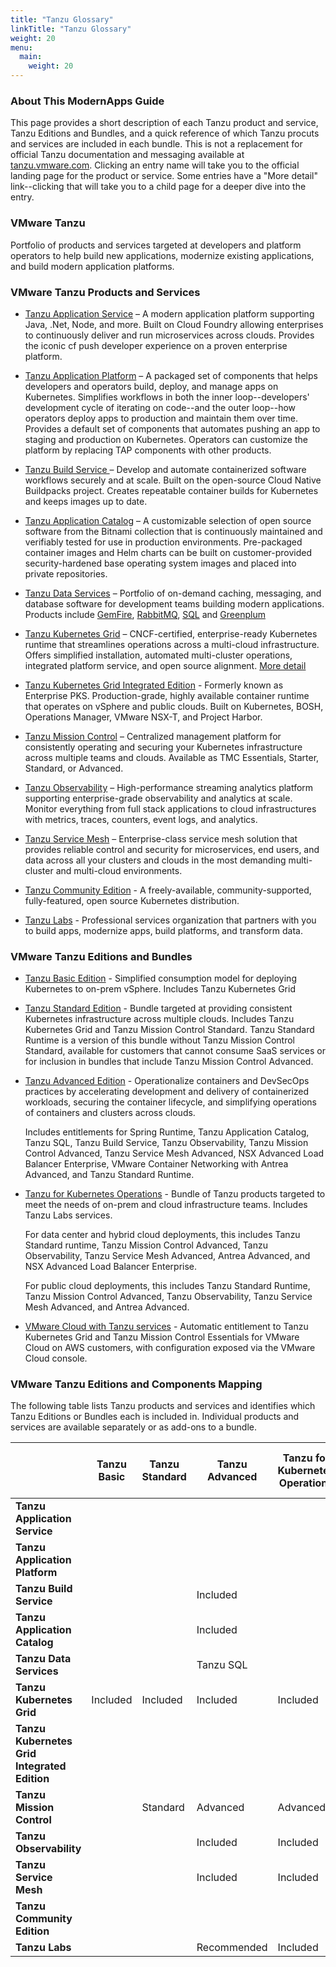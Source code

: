 ```yaml
---
title: "Tanzu Glossary"
linkTitle: "Tanzu Glossary"
weight: 20
menu:
  main:
    weight: 20
---
```


### About This ModernApps Guide

This page provides a short description of each Tanzu product and service, Tanzu Editions and Bundles, and a quick reference of which Tanzu procuts and services are included in each bundle. This is not a replacement for official Tanzu documentation and messaging available at [tanzu.vmware.com](https://tanzu.vmare.com). Clicking an entry name will take you to the official landing page for the product or service. Some entries have a "More detail" link--clicking that will take you to a child page for a deeper dive into the entry.

### VMware Tanzu

Portfolio of products and services targeted at developers and platform operators to help build new applications, modernize existing applications, and build modern application platforms.

### VMware Tanzu Products and Services

 * [Tanzu Application Service](https://tanzu.vmware.com/application-service) – A modern application platform supporting Java, .Net, Node, and more. Built on Cloud Foundry allowing enterprises to continuously deliver and run microservices across clouds. Provides the iconic cf push developer experience on a proven enterprise platform.
 
 * [Tanzu Application Platform](https://tanzu.vmware.com/application-platform) – A packaged set of components that helps developers and operators build, deploy, and manage apps on Kubernetes. Simplifies workflows in both the inner loop--developers' development cycle of iterating on code--and the outer loop--how operators deploy apps to production and maintain them over time. Provides a default set of components that automates pushing an app to staging and production on Kubernetes. Operators can customize the platform by replacing TAP components with other products.
 
 * [Tanzu Build Service ](https://tanzu.vmware.com/build-service)– Develop and automate containerized software workflows securely and at scale. Built on the open-source Cloud Native Buildpacks project. Creates repeatable container builds for Kubernetes and keeps images up to date.
 
 * [Tanzu Application Catalog](https://tanzu.vmware.com/application-catalog) – A customizable selection of open source software from the Bitnami collection that is continuously maintained and verifiably tested for use in production environments. Pre-packaged container images and Helm charts can be built on customer-provided security-hardened base operating system images and placed into private repositories.
 
 * [Tanzu Data Services](https://tanzu.vmware.com/data-services) – Portfolio of on-demand caching, messaging, and database software for development teams building modern applications. Products include [GemFire](https://tanzu.vmware.com/gemfire), [RabbitMQ](https://tanzu.vmware.com/rabbitmq), [SQL](https://tanzu.vmware.com/sql) and [Greenplum](https://tanzu.vmware.com/greenplum)
 
 * [Tanzu Kubernetes Grid](https://tanzu.vmware.com/kubernetes-grid) – CNCF-certified, enterprise-ready Kubernetes runtime that streamlines operations across a multi-cloud infrastructure. Offers simplified installation, automated multi-cluster operations, integrated platform service, and open source alignment. [More detail](link)
 
 * [Tanzu Kubernetes Grid Integrated Edition](https://docs.pivotal.io/tkgi/1-13/index.html) - Formerly known as Enterprise PKS. Production-grade, highly available container runtime that operates on vSphere and public clouds. Built on Kubernetes, BOSH, Operations Manager, VMware NSX-T, and Project Harbor.
 
 * [Tanzu Mission Control](https://tanzu.vmware.com/mission-control) – Centralized management platform for consistently operating and securing your Kubernetes infrastructure across multiple teams and clouds. Available as TMC Essentials, Starter, Standard, or Advanced.
 
 * [Tanzu Observability](https://tanzu.vmware.com/observability) – High-performance streaming analytics platform supporting enterprise-grade observability and analytics at scale. Monitor everything from full stack applications to cloud infrastructures with metrics, traces, counters, event logs, and analytics. 
 
 * [Tanzu Service Mesh](https://tanzu.vmware.com/service-mesh) – Enterprise-class service mesh solution that provides reliable control and security for microservices, end users, and data across all your clusters and clouds in the most demanding multi-cluster and multi-cloud environments.
 
 * [Tanzu Community Edition](https://tanzu.vmware.com/tanzu/community) - A freely-available, community-supported, fully-featured, open source Kubernetes distribution.
 
 * [Tanzu Labs](https://tanzu.vmware.com/labs) - Professional services organization that partners with you to build apps, modernize apps, build platforms, and transform data.

### VMware Tanzu Editions and Bundles

 * [Tanzu Basic Edition](https://tanzu.vmware.com/tanzu/basic) - Simplified consumption model for deploying Kubernetes to on-prem vSphere. Includes Tanzu Kubernetes Grid

 * [Tanzu Standard Edition](https://tanzu.vmware.com/tanzu/standard) - Bundle targeted at providing consistent Kubernetes infrastructure across multiple clouds. Includes Tanzu Kubernetes Grid and Tanzu Mission Control Standard. Tanzu Standard Runtime is a version of this bundle without Tanzu Mission Control Standard, available for customers that cannot consume SaaS services or for inclusion in bundles that include Tanzu Mission Control Advanced. 

 * [Tanzu Advanced Edition](https://tanzu.vmware.com/tanzu/advanced) - Operationalize containers and DevSecOps practices by accelerating development and delivery of containerized workloads, securing the container lifecycle, and simplifying operations of containers and clusters across clouds.

     Includes entitlements for Spring Runtime, Tanzu Application Catalog, Tanzu SQL, Tanzu Build Service, Tanzu Observability, Tanzu Mission Control Advanced, Tanzu Service Mesh Advanced, NSX Advanced Load Balancer Enterprise, VMware Container Networking with Antrea Advanced, and Tanzu Standard Runtime.
     
 * [Tanzu for Kubernetes Operations](ops) - Bundle of Tanzu products targeted to meet the needs of on-prem and cloud infrastructure teams. Includes Tanzu Labs services.  

     For data center and hybrid cloud deployments, this includes Tanzu Standard runtime, Tanzu Mission Control Advanced, Tanzu Observability, Tanzu Service Mesh Advanced, Antrea Advanced, and NSX Advanced Load Balancer Enterprise.

     For public cloud deployments, this includes Tanzu Standard Runtime, Tanzu Mission Control Advanced, Tanzu Observability, Tanzu Service Mesh Advanced, and Antrea Advanced.
     
 * [VMware Cloud with Tanzu services](https://blogs.vmware.com/cloud/2021/10/05/introducing-vmware-cloud-with-tanzu-services/) - Automatic entitlement to Tanzu Kubernetes Grid and Tanzu Mission Control Essentials for VMware Cloud on AWS customers, with configuration exposed via the VMware Cloud console.

### VMware Tanzu Editions and Components Mapping

The following table lists Tanzu products and services and identifies which Tanzu Editions or Bundles each is included in. Individual products and services are available separately or as add-ons to a bundle.

| | **Tanzu Basic** | **Tanzu Standard** | **Tanzu Advanced** | **Tanzu for Kubernetes Operations** | **VMware Cloud with Tanzu** |
| --- | --- | --- | --- | --- | --- |
|**Tanzu Application Service** | | | | | |
|**Tanzu Application Platform** | | | | | |
|**Tanzu Build Service** | | | Included | | |
|**Tanzu Application Catalog** | | | Included | | |
|**Tanzu Data Services** | | | Tanzu SQL | | |
|**Tanzu Kubernetes Grid** | Included | Included | Included | Included | Included |
|**Tanzu Kubernetes Grid Integrated Edition** | | | | | |
|**Tanzu Mission Control** | | Standard | Advanced | Advanced | Essentials |
|**Tanzu Observability** | | | Included | Included | |
|**Tanzu Service Mesh** | | | Included | Included | |
|**Tanzu Community Edition** | | | | | |
|**Tanzu Labs** | | | Recommended | Included | |

